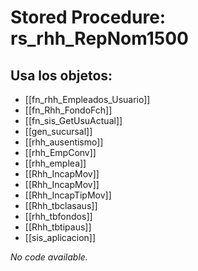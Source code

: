 # Stored Procedure: rs_rhh_RepNom1500

## Usa los objetos:
- [[fn_rhh_Empleados_Usuario]]
- [[fn_Rhh_FondoFch]]
- [[fn_sis_GetUsuActual]]
- [[gen_sucursal]]
- [[rhh_ausentismo]]
- [[rhh_EmpConv]]
- [[rhh_emplea]]
- [[Rhh_IncapMov]]
- [[Rhh_IncapMov]]
- [[Rhh_IncapTipMov]]
- [[Rhh_tbclasaus]]
- [[rhh_tbfondos]]
- [[Rhh_tbtipaus]]
- [[sis_aplicacion]]

*No code available.*
